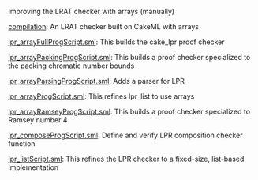 Improving the LRAT checker with arrays (manually)

[compilation](compilation):
An LRAT checker built on CakeML with arrays

[lpr_arrayFullProgScript.sml](lpr_arrayFullProgScript.sml):
This builds the cake_lpr proof checker

[lpr_arrayPackingProgScript.sml](lpr_arrayPackingProgScript.sml):
This builds a proof checker specialized to the
packing chromatic number bounds

[lpr_arrayParsingProgScript.sml](lpr_arrayParsingProgScript.sml):
Adds a parser for LPR

[lpr_arrayProgScript.sml](lpr_arrayProgScript.sml):
This refines lpr_list to use arrays

[lpr_arrayRamseyProgScript.sml](lpr_arrayRamseyProgScript.sml):
This builds a proof checker specialized to Ramsey number 4

[lpr_composeProgScript.sml](lpr_composeProgScript.sml):
Define and verify LPR composition checker function

[lpr_listScript.sml](lpr_listScript.sml):
This refines the LPR checker to a fixed-size, list-based implementation
